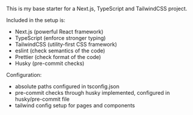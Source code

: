 This is my base starter for a Next.js, TypeScript and TailwindCSS project.

Included in the setup is:

- Next.js (powerful React framework)
- TypeScript (enforce stronger typing)
- TailwindCSS (utility-first CSS framework)
- eslint (check semantics of the code)
- Prettier (check format of the code)
- Husky (pre-commit checks)

Configuration:

- absolute paths configured in tsconfig.json
- pre-commit checks through husky implemented, configured in husky/pre-commit file
- tailwind config setup for pages and components
